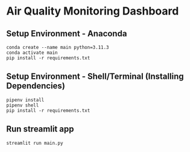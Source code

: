 # Air Quality Monitoring Dashboard 

## Setup Environment - Anaconda
```
conda create --name main python=3.11.3
conda activate main
pip install -r requirements.txt
```

## Setup Environment - Shell/Terminal (Installing Dependencies)
```
pipenv install
pipenv shell
pip install -r requirements.txt
```

## Run streamlit app
```
streamlit run main.py 
```
